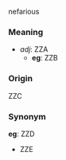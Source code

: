 nefarious
### Meaning
+ _adj_: ZZA
    + __eg__: ZZB

### Origin

ZZC

### Synonym

__eg__: ZZD

+ ZZE


